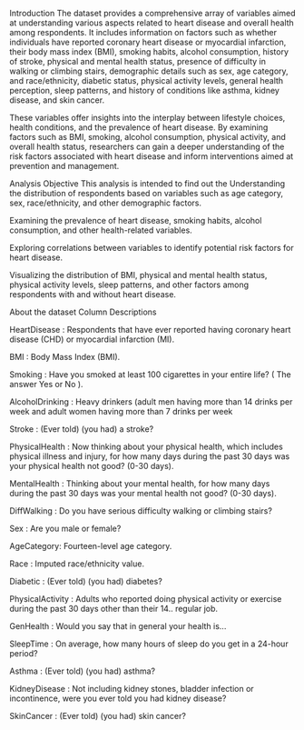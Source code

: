 Introduction
The dataset provides a comprehensive array of variables aimed at understanding various aspects related to heart disease and overall health among respondents. It includes information on factors such as whether individuals have reported coronary heart disease or myocardial infarction, their body mass index (BMI), smoking habits, alcohol consumption, history of stroke, physical and mental health status, presence of difficulty in walking or climbing stairs, demographic details such as sex, age category, and race/ethnicity, diabetic status, physical activity levels, general health perception, sleep patterns, and history of conditions like asthma, kidney disease, and skin cancer.

These variables offer insights into the interplay between lifestyle choices, health conditions, and the prevalence of heart disease. By examining factors such as BMI, smoking, alcohol consumption, physical activity, and overall health status, researchers can gain a deeper understanding of the risk factors associated with heart disease and inform interventions aimed at prevention and management.

Analysis Objective
This analysis is intended to find out the
Understanding the distribution of respondents based on variables such as age category, sex, race/ethnicity, and other demographic factors.

Examining the prevalence of heart disease, smoking habits, alcohol consumption, and other health-related variables.

Exploring correlations between variables to identify potential risk factors for heart disease.

Visualizing the distribution of BMI, physical and mental health status, physical activity levels, sleep patterns, and other factors among respondents with and without heart disease.

About the dataset
Column Descriptions

HeartDisease : Respondents that have ever reported having coronary heart disease (CHD) or myocardial infarction (MI).

BMI : Body Mass Index (BMI).

Smoking : Have you smoked at least 100 cigarettes in your entire life? ( The answer Yes or No ).

AlcoholDrinking : Heavy drinkers (adult men having more than 14 drinks per week and adult women having more than 7 drinks per week

Stroke : (Ever told) (you had) a stroke?

PhysicalHealth : Now thinking about your physical health, which includes physical illness and injury, for how many days during the past 30 days was your physical health not good? (0-30 days).

MentalHealth : Thinking about your mental health, for how many days during the past 30 days was your mental health not good? (0-30 days).

DiffWalking : Do you have serious difficulty walking or climbing stairs?

Sex : Are you male or female?

AgeCategory: Fourteen-level age category.

Race : Imputed race/ethnicity value.

Diabetic : (Ever told) (you had) diabetes?

PhysicalActivity : Adults who reported doing physical activity or exercise during the past 30 days other than their 14.. regular job.

GenHealth : Would you say that in general your health is...

SleepTime : On average, how many hours of sleep do you get in a 24-hour period?

Asthma : (Ever told) (you had) asthma?

KidneyDisease : Not including kidney stones, bladder infection or incontinence, were you ever told you had kidney disease?

SkinCancer : (Ever told) (you had) skin cancer?

